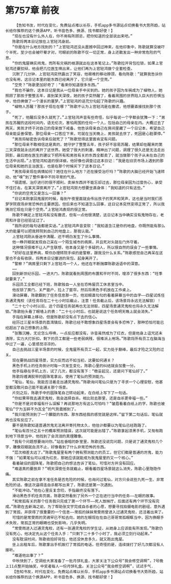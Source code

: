 # 第757章 前夜
        【告知书友，时代在变化，免费站点难以长存，手机app多书源站点切换看书大势所趋，站长给你推荐的这个换源APP，听书音色多、换源、找书都好使！】
       “现在也没有什么外人在，你不用有所顾忌，把你知道的全部说出来吧。”
       陈歌将两本日记放在上官轻鸿身前。
       “你是在什么地方找到的？”上官轻鸿还没从震撼中回过神来，在他印象中，陈歌就算没被吓个半死，至少也会被吓晕才对，可眼前的陈歌不仅一切正常，身上还散发出一种非常危险的气息。
       “你的鬼屋确实闹鬼，而所有灾祸的根源就出在这本笔记上。”陈歌拉开背包拉锁，如果上官轻鸿还要狡辩，他会把几位医生唤出来，让他们再为上官轻鸿做个全套检查。
       沉默了几分钟，上官轻鸿突然露出了笑容，他艰难的移动脖颈，看向陈歌：“就算我告诉你也没有用，这日记本里的脏东西已经离开了，它只是一个空壳。”
       “空壳？”陈歌更加好奇了：“看来你知道很多东西。”
       “我也不骗你，这本日记是我从一位母亲手中买到的。她的孩子因为车祸成为了植物人，她照顾了那孩子整整五年，直到某天深夜，她的孩子突然醒了，看着周围的世界陷入巨大的恐惧当中，他仿佛做了一个漫长的噩梦。”上官轻鸿的话充分勾起了陈歌的兴趣。
       “植物人苏醒？那孩子现在在哪？”陈歌不认为上官轻鸿是在撒谎，他想要直接找到那个孩子。
       “死了，他醒后没多久就死了。”上官轻鸿声音有些奇怪，似乎每说一个字都会犹豫一下：“男孩在苏醒的这段时间内，语无伦次，害怕周围的任何一个人，包括自己的母亲在内。大概过去了两天，男孩才终于对自己的母亲放下戒备，他告诉母亲自己在房间里藏了一个日记本，希望自己母亲能妥善保管。那位母亲一口答应下来，可就在当天晚上，男孩就去世了，死因是心脏骤停。”
       “男孩将秘密告诉母亲后就死了？”陈歌觉得这里面肯定有问题。
       “那位母亲不敢相信这是真的，她守护了整整五年，孩子好不容易苏醒，结果却在醒来的第二天深夜就永远的离开了这世界。她受了很大的刺激，精神出了问题，调理了很久还是无法走出阴影，最后她在医生的建议下把所有和男孩有关的东西全都卖了，就当做那个孩子从未在自己的生活中出现。”上官轻鸿知道的很详细，他好像也调查过这本日记：“我是在旧货市场上遇到的那位母亲和她的主治医生，也是在那个时候买下了这本日记。”
       “男孩母亲现在病情如何？她住在什么地方？还在接受治疗吗？”陈歌的大脑已经开始飞速转动，他“嗅”到了整件事中不同寻常的气息。
       “很遗憾，治疗进行的很不顺利，卖掉东西并不能忘却过去，那位母亲因为过度伤心，承受不住打击，在某天深夜离开了。”上官轻鸿努力想要坐直身体：“我知道的只有这些。”
       “你说的空壳又是怎么一回事？”
       “日记本刚拿回鬼屋的时候，每到午夜里面就会传出孩子的笑声和哭声，这也是当时我们恶梦学院夜场非常恐怖的主要原因。但后来也不知道怎么回事，这日记本突然变得正常了，所以我猜测它现在只是个空壳。”上官轻鸿表现的很正常。
       陈歌不确定上官轻鸿有没有撒谎，但有一点他很清楚，这日记本当中确实没有鬼物存在，老周和许音已经验证过了。
       “我所说的每句话都是实话。”上官轻鸿声音变软：“我知道含江是你的地盘，你既然能有那么大的能量可以把我转院到自己的地盘上，那我认栽。”
       上官轻鸿刚从昏迷中清醒，还不明白发生了什么事情。
       他一睁开眼就发现自己呆在一个陌生城市的病房，并且死对头就在门外守着。
       这种情况很难不让人产生联想，他本身又是个多疑的人，所以很自然的误会了一些事情。
       “好好在这里养病，帮你办理转院手续的是警察，跟我没什么关系。”陈歌感觉自己再呆在这里也不会有收获，将两本日记塞进的背包，起身离开了。
       “警察？”病房里只剩下上官轻鸿一个人，他还在不断揣摩陈歌话语中的深意。
       ……
       回到新世纪乐园，一进大门，陈歌就看到周围的布置和平时不同，增添了很多东西：“旺季就要来了。”
       乐园员工全都已经下班，陈歌独自一人坐在恐怖屋员工休息室当中。
       他反锁了房门，关严窗户，拉上了窗帘，然后将黑色手机放在工作桌上。
       滑动屏幕，陈歌翻到了任务信息那一页，他双眼直勾勾的看着屏幕当中的血字——四星试炼任务通灵鬼校（该任务将在二十七小时后截止，注意！任务截止后，该场景将永远无法解锁）！
       “二十七个小时以后，这个四星任务就再也无法领取，四星场景通灵鬼校也将永久无法解锁。”陈歌抬头看了眼墙上的表：“二十七小时后，也就是说这个任务明天晚上就会消失。”
       手指在屏幕上移动，但是陈歌却没有点下去的信心。
       经历过三星半场景的荔湾镇后，陈歌已经不敢想象四星场景会有多恐怖了，那种恐怕可能已经超出了自己想象的上限。
       “张雅沉睡，无论怎么呼唤，一点反应都没有，许音虽然成为了红衣，但是他身上诅咒还未清除，实力大打折扣，剩下的员工都是一些老弱病残，很难派上用场。”陈歌将所有员工在脑海当中过了一遍，心里感觉凉凉的。
       自己去挑战三星半场景的时候，全鬼屋所有员工一起，实力处于巅峰，最后才险之又险的过关。
       现在要挑战四星场景，实力反而远不如当初，这要如何通关？
       黑色手机上的任务倒计时每一次发生变化，陈歌心里的纠结就会加重一分。
       他手指悬在手机上方，试了几次，都没有落下：“稳妥起见，还是问下笔仙好了。”
       陈歌将缠满胶带的圆珠笔拿出，使用了笔仙的预测能力。
       “笔仙，笔仙，我能否活着走出通灵鬼校。”陈歌询问笔仙只是为了寻求一个心理安慰，他甚至都没敢问自己能不能通关那个场景。
       片刻之后，陈歌手中的圆珠笔自己转动起来，在白纸上写下了一句话。
       “你如果带我去通灵鬼校，我会选择自杀。相比较去那里，还是自杀更幸福一些。”
       “你是不是对幸福有什么误解？再说那地方有这么可怕吗？”皱眉看着白纸上的字，陈歌也被笔仙“宁为玉碎不为瓦全”的气势震撼到了。
       “我只能预测到了一个朦胧的东西，那东西给我的感觉就是这样。”留下第二句话后，笔仙就再也没有反应了。
       要不是陈歌知道普通厉鬼无法离开寄托物太久，他估计都要以为笔仙已经跑路了。
       “笔仙有百分之五十的概率预测错误，这次就可能是出错了。”陈歌拿起漆黑手机，又匆匆跑到地下场景当中，他找到了会流泪的真理雕像。
       “我有个问题想要询问你。”站在昏暗的卧室里，陈歌还没说完问题，只是说了通灵鬼校几个字，雕像双眼就血流不止，好像看到了什么非常恐怖的东西。
       “层次相差太远了。”陈歌鬼屋里有两个拥有预测能力的员工，但它们都是普通的厉鬼，能力不强：“如果笔仙可以成为红衣，那她应该就能成为我鬼屋里的又一个核心。”
       看着破旧的圆珠笔，陈歌把自己的想法告诉了笔仙，可惜对方并没有回应。
       “难道真的要放弃？”明天深夜任务就截止，眼看着四星场景就这么消失，陈歌心里隐隐作痛。
       其实陈歌之前在拿不准任务是否危险的时候，也询问过笔仙，对方只会说些九死一生、非常危险的话，像这次逼得连自杀都写出来了，陈歌还是第一次遇到。
       “不能冲动。”他在心里反复念叨，手指最终没有落下。
       滑动黑色手机任务页面，陈歌突然看到了另外一个正在进行当中的任务——左眼的故事。
       “和常孤有关的那个任务我只完成了第一个环节——死人放映厅，后面还有两个环节没有完成。”陈歌在去新海之前，为了帮助张文宇完成自杀者的心愿，想要寻找拍摄电影的剧组，意外遇到了常孤，并获得了很重要的一个信息——常孤的妹妹常雯雨曾进入过通灵鬼校，还活着出来了。
       可惜的是常雯雨的灵魂早已不知去向，她的左眼现在在自己哥哥常孤眼眶当中，因为换眼手术失败，常孤正常的眼睛也受到影响，几乎失明。
       “常雯雨进入过通灵鬼校，还有一张通灵鬼校的学生证，从她身上应该能有所发现。”陈歌仍没有死心，他决定先从这个任务入手：“只剩下二十多个小时了，我必须立刻行动起来。”
       没有耽误时间，陈歌收拾好背包，他还没休息多久，就又跑出鬼屋。
       坐上出租车后，陈歌拿出手机拨打了常孤的电话，但奇怪的是，连续拨打了好几次都没有人接听。
       “难道他出事了？”
       中秋快到了，空调给大家准备了一批月饼礼盒，大家关注下公众号“我会修空调啊”，7号晚上11点整开始抽奖，中奖者每人一份月饼礼盒。关注公众号“我会修空调啊”，试试手气.
       【告知书友，时代在变化，免费站点难以长存，手机app多书源站点切换看书大势所趋，站长给你推荐的这个换源APP，听书音色多、换源、找书都好使！】